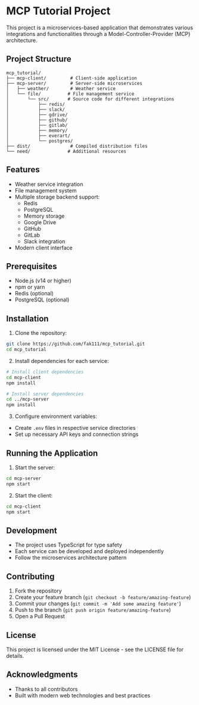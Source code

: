 # MCP Tutorial Project

This project is a microservices-based application that demonstrates various integrations and functionalities through a Model-Controller-Provider (MCP) architecture.

## Project Structure

```
mcp_tutorial/
├── mcp-client/         # Client-side application
├── mcp-server/         # Server-side microservices
│   ├── weather/        # Weather service
│   └── file/          # File management service
│       └── src/       # Source code for different integrations
│           ├── redis/
│           ├── slack/
│           ├── gdrive/
│           ├── github/
│           ├── gitlab/
│           ├── memory/
│           ├── everart/
│           └── postgres/
├── dist/               # Compiled distribution files
└── need/              # Additional resources
```

## Features

- Weather service integration
- File management system
- Multiple storage backend support:
  - Redis
  - PostgreSQL
  - Memory storage
  - Google Drive
  - GitHub
  - GitLab
  - Slack integration
- Modern client interface

## Prerequisites

- Node.js (v14 or higher)
- npm or yarn
- Redis (optional)
- PostgreSQL (optional)

## Installation

1. Clone the repository:
```bash
git clone https://github.com/fak111/mcp_tutorial.git
cd mcp_tutorial
```

2. Install dependencies for each service:
```bash
# Install client dependencies
cd mcp-client
npm install

# Install server dependencies
cd ../mcp-server
npm install
```

3. Configure environment variables:
- Create `.env` files in respective service directories
- Set up necessary API keys and connection strings

## Running the Application

1. Start the server:
```bash
cd mcp-server
npm start
```

2. Start the client:
```bash
cd mcp-client
npm start
```

## Development

- The project uses TypeScript for type safety
- Each service can be developed and deployed independently
- Follow the microservices architecture pattern

## Contributing

1. Fork the repository
2. Create your feature branch (`git checkout -b feature/amazing-feature`)
3. Commit your changes (`git commit -m 'Add some amazing feature'`)
4. Push to the branch (`git push origin feature/amazing-feature`)
5. Open a Pull Request

## License

This project is licensed under the MIT License - see the LICENSE file for details.

## Acknowledgments

- Thanks to all contributors
- Built with modern web technologies and best practices
